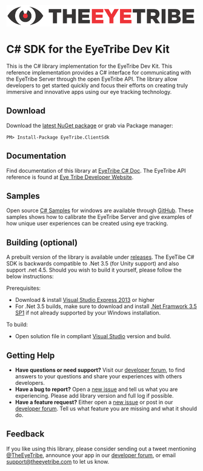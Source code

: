![The Eye Tribe](tet_logo.png)

C# SDK for the EyeTribe Dev Kit
====

This is the C# library implementation for the EyeTribe Dev Kit. This reference implementation provides a C# interface for communicating with the EyeTribe Server through the open EyeTribe API. The library allow developers to get started quickly and focus their efforts on creating truly immersive and innovative apps using our eye tracking technology.

Download
----
Download the [latest NuGet package](https://www.nuget.org/packages/EyeTribe.ClientSdk/) or grab via Package manager:

    PM> Install-Package EyeTribe.ClientSdk


Documentation
----
Find documentation of this library at [EyeTribe C# Doc](http://eyetribe.github.io/tet-csharp-client). The EyeTribe API reference is found at [Eye Tribe Developer Website](http://dev.theeyetribe.com/api/).

Samples
----

Open source [C# Samples](https://github.com/EyeTribe/tet-csharp-samples) for windows are available through [GitHub](https://github.com/eyetribe). These samples shows how to calibrate the EyeTribe Server and give examples of how unique user experiences can be created using eye tracking.

Building (optional)
----

A prebuilt version of the library is available under [releases](https://github.com/EyeTribe/tet-csharp-client/releases). The EyeTibe C# SDK is backwards compatible to .Net 3.5 (for Unity support) and also support .net 4.5. Should you wish to build it yourself, please follow the below instructions:

Prerequisites:

- Download & install [Visual Studio Express 2013](https://www.microsoft.com/en-us/download/details.aspx?id=44914) or higher
- For .Net 3.5 builds, make sure to download and install [.Net Framwork 3.5 SP1](https://www.microsoft.com/en-us/download/details.aspx?id=22) if not already supported by your Windows installation. 

To build:

- Open solution file in compliant [Visual Studio](http://www.visualstudio.com/) version and build. 

Getting Help
----

- **Have questions or need support?** Visit our [developer forum](http://theeyetribe.com/forum/), to find answers to your questions and share your experiences with others developers.
- **Have a bug to report?** Open a [new issue](https://github.com/EyeTribe/tet-charp-client/issues) and tell us what you are experiencing. Please add library version and full log if possible.
- **Have a feature request?** Either open a [new issue](https://github.com/EyeTribe/tet-csharp-client/issues) or post in our [developer forum](http://theeyetribe.com/forum/). Tell us what feature you are missing and what it should do. 

Feedback
----

If you like using this library, please consider sending out a tweet mentioning [@TheEyeTribe](twitter.com/theeyetribe), announce your app in our [developer forum](http://theeyetribe.com/forum/), or email [support@theeyetribe.com](mailto:support@theeyetribe.com) to let us know.
